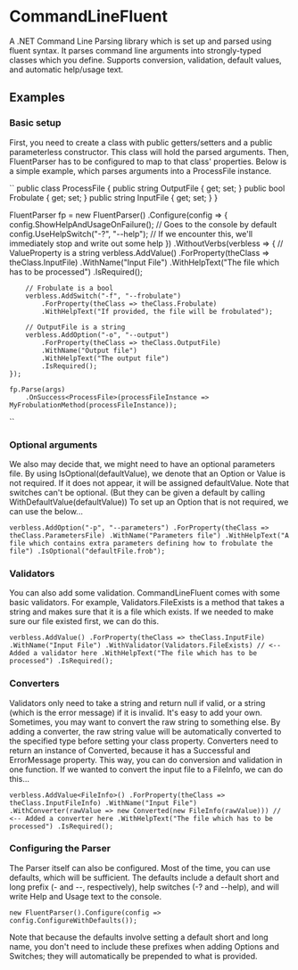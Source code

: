 # CommandLineFluent
A .NET Command Line Parsing library which is set up and parsed using fluent syntax. It parses command line arguments into strongly-typed classes which you define. Supports conversion, validation, default values, and automatic help/usage text.


## Examples
### Basic setup

First, you need to create a class with public getters/setters and a public parameterless constructor. This class will hold the parsed arguments.
Then, FluentParser has to be configured to map to that class' properties. Below is a simple example, which parses arguments into a ProcessFile instance.

``
public class ProcessFile
{
	public string OutputFile { get; set; }
	public bool Frobulate { get; set; }
	public string InputFile { get; set; }
}

FluentParser fp = new FluentParser()
	.Configure(config =>
	{
		config.ShowHelpAndUsageOnFailure(); // Goes to the console by default
		config.UseHelpSwitch("-?", "--help"); // If we encounter this, we'll immediately stop and write out some help
	})
	.WithoutVerbs<ProcessFile>(verbless =>
	{
		// ValueProperty is a string
		verbless.AddValue()
			.ForProperty(theClass => theClass.InputFile)
			.WithName("Input File")
			.WithHelpText("The file which has to be processed")
			.IsRequired();
		
		// Frobulate is a bool
		verbless.AddSwitch("-f", "--frobulate")
			.ForProperty(theClass => theClass.Frobulate)
			.WithHelpText("If provided, the file will be frobulated");
		
		// OutputFile is a string
		verbless.AddOption("-o", "--output")
			.ForProperty(theClass => theClass.OutputFile)
			.WithName("Output file")
			.WithHelpText("The output file")
			.IsRequired();
	});
	
	fp.Parse(args)
		.OnSuccess<ProcessFile>(processFileInstance => MyFrobulationMethod(processFileInstance));
``

### Optional arguments
We also may decide that, we might need to have an optional parameters file.
By using IsOptional(defaultValue), we denote that an Option or Value is not required. If it does not appear, it will be assigned defaultValue. Note that switches can't be optional. (But they can be given a default by calling WithDefaultValue(defaultValue))
To set up an Option that is not required, we can use the below...

``
verbless.AddOption("-p", "--parameters")
	.ForProperty(theClass => theClass.ParametersFile)
	.WithName("Parameters file")
	.WithHelpText("A file which contains extra parameters defining how to frobulate the file")
	.IsOptional("defaultFile.frob");
``

### Validators

You can also add some validation. CommandLineFluent comes with some basic validators. For example, Validators.FileExists is a method that takes a string and makes sure that it is a file which exists. If we needed to make sure our file existed first, we can do this.

``
verbless.AddValue()
	.ForProperty(theClass => theClass.InputFile)
	.WithName("Input File")
	.WithValidator(Validators.FileExists) // <-- Added a validator here
	.WithHelpText("The file which has to be processed")
	.IsRequired();
``

### Converters

Validators only need to take a string and return null if valid, or a string (which is the error message) if it is invalid. It's easy to add your own.
Sometimes, you may want to convert the raw string to something else. By adding a converter, the raw string value will be automatically converted to the specified type before setting your class property.
Converters need to return an instance of Converted<T>, because it has a Successful and ErrorMessage property. This way, you can do conversion and validation in one function.
If we wanted to convert the input file to a FileInfo, we can do this...

``
verbless.AddValue<FileInfo>()
	.ForProperty(theClass => theClass.InputFileInfo)
	.WithName("Input File")
	.WithConverter(rawValue => new Converted(new FileInfo(rawValue))) // <-- Added a converter here
	.WithHelpText("The file which has to be processed")
	.IsRequired();
``

### Configuring the Parser

The Parser itself can also be configured. Most of the time, you can use defaults, which will be sufficient. The defaults include a default short and long prefix (- and --, respectively), help switches (-? and --help), and will write Help and Usage text to the console.

``
new FluentParser().Configure(config => config.ConfigureWithDefaults());
``

Note that because the defaults involve setting a default short and long name, you don't need to include these prefixes when adding Options and Switches; they will automatically be prepended to what is provided.
